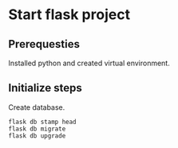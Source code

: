 # Start flask project

## Prerequesties
Installed python and created virtual environment.


## Initialize steps

Create database.

```shell
flask db stamp head
flask db migrate
flask db upgrade
```
